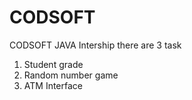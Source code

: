 # CODSOFT

CODSOFT JAVA Intership 
there are 3 task 
1. Student grade
2. Random number game
3. ATM Interface
